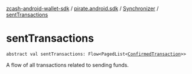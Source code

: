 [zcash-android-wallet-sdk](../../index.md) / [pirate.android.sdk](../index.md) / [Synchronizer](index.md) / [sentTransactions](./sent-transactions.md)

# sentTransactions

`abstract val sentTransactions: Flow<PagedList<`[`ConfirmedTransaction`](../../pirate.android.sdk.db.entity/-confirmed-transaction/index.md)`>>`

A flow of all transactions related to sending funds.

